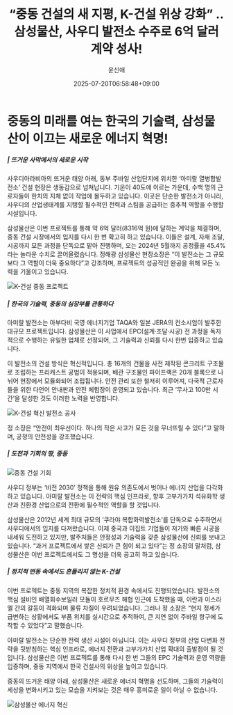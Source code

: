 ﻿---
title: "“중동 건설의 새 지평, K-건설 위상 강화” .. 삼성물산, 사우디 발전소 수주로 6억 달러 계약 성사!"
description: "## 사우디 산업단지 심장에 한국 기술 삼성물산, 신뢰와 기술력으로 중동 장악 ..."
date: 2025-07-20T06:58:48+09:00
author: "윤신애"
categories: ["economy"]
tags: ["뉴스", "이슈", "발전소", "사우디아라비아", "산업단지", "삼성물산", "아미랄 열병합발전소", "중국", "중동", "K-건설", "EPC 계약"]
hash: 573ac554
source_url: "https://www.reportera.co.kr/news/samsung-ct-saudi-arabia-amiral-power-plant/"
url: "/economy/jungdong-geonseolyi-sae-jipyeong/"
images: ["https://imagedelivery.net/BhPWbivJAhTvor9c-8lV2w/b038f547-0701-4313-d5a7-dcec70f95100/public", "https://imagedelivery.net/BhPWbivJAhTvor9c-8lV2w/0ab46d28-fb68-4794-1fc3-b4be1e19c300/public", "https://imagedelivery.net/BhPWbivJAhTvor9c-8lV2w/a25ff0b1-efab-4b0a-ac74-7d820b73e700/public", "https://imagedelivery.net/BhPWbivJAhTvor9c-8lV2w/9b7fa466-c1eb-4daa-8091-6ab8a6510d00/public"]
thumbnail: "https://imagedelivery.net/BhPWbivJAhTvor9c-8lV2w/b038f547-0701-4313-d5a7-dcec70f95100/public"
image: "https://imagedelivery.net/BhPWbivJAhTvor9c-8lV2w/b038f547-0701-4313-d5a7-dcec70f95100/public"
featured_image: "https://imagedelivery.net/BhPWbivJAhTvor9c-8lV2w/b038f547-0701-4313-d5a7-dcec70f95100/public"
image_width: 1200
image_height: 630
slug: "jungdong-geonseolyi-sae-jipyeong"
type: "post"
layout: "single"
news_keywords: "뉴스, 이슈, 발전소, 사우디아라비아, 산업단지"
robots: "index, follow"
draft: false
---

# 중동의 미래를 여는 한국의 기술력, 삼성물산이 이끄는 새로운 에너지 혁명!

##### | 뜨거운 사막에서의 새로운 시작

사우디아라비아의 뜨거운 태양 아래, 동부 주바일 산업단지에 위치한 ‘아미랄 열병합발전소’ 건설 현장은 생동감으로 넘쳐납니다. 기온이 40도에 이르는 가운데, 수백 명의 근로자들이 한치의 지체 없이 작업에 몰두하고 있습니다. 이곳은 단순한 발전소가 아니라, 사우디의 산업생태계를 지탱할 필수적인 전력과 스팀을 공급하는 중추적 역할을 수행할 시설입니다.

삼성물산은 이번 프로젝트를 통해 약 6억 달러(8316억 원)에 달하는 계약을 체결하며, 중동 건설 시장에서의 입지를 다시 한 번 확고히 하고 있습니다. 이들은 설계, 자재 조달, 시공까지 모든 과정을 단독으로 맡아 진행하며, 오는 2024년 5월까지 공정률을 45.4%라는 놀라운 수치로 끌어올렸습니다. 정해광 삼성물산 현장소장은 “이 발전소는 그 규모보다 그 역할이 더욱 중요하다”고 강조하며, 프로젝트의 성공적인 완공을 위해 모든 노력을 기울이고 있습니다.


![K-건설 중동 프로젝트](https://imagedelivery.net/BhPWbivJAhTvor9c-8lV2w/0ab46d28-fb68-4794-1fc3-b4be1e19c300/public)


##### | 한국의 기술력, 중동의 심장부를 관통하다

아미랄 발전소는 아부다비 국영 에너지기업 TAQA와 일본 JERA의 컨소시엄이 발주한 대규모 프로젝트입니다. 삼성물산은 이 사업에서 EPC(설계·조달·시공) 전 과정을 독자적으로 수행하는 유일한 업체로 선정되어, 그 기술력과 신뢰를 다시 한번 입증하고 있습니다.

이 발전소의 건설 방식은 혁신적입니다. 총 16개의 건물을 사전 제작된 콘크리트 구조물로 조립하는 프리캐스트 공법이 적용되며, 배관 구조물인 파이프랙은 20개 블록으로 나뉘어 현장에서 모듈화되어 조립됩니다. 안전 관리 또한 철저히 이루어져, 다국적 근로자들을 위한 다언어 안내판과 안전 체험장이 운영되고 있습니다. 최근 ‘무사고 100만 시간’을 달성한 것도 이러한 노력을 반영합니다.


![K-건설 혁신 발전소 공사](https://imagedelivery.net/BhPWbivJAhTvor9c-8lV2w/9b7fa466-c1eb-4daa-8091-6ab8a6510d00/public)


정 소장은 “안전이 최우선이다. 하나의 작은 사고가 모든 것을 무너뜨릴 수 있다”고 말하며, 공정의 안전성을 강조했습니다.

##### | 도전과 기회의 땅, 중동


![중동 건설 기회](https://imagedelivery.net/BhPWbivJAhTvor9c-8lV2w/a25ff0b1-efab-4b0a-ac74-7d820b73e700/public)


사우디 정부는 ‘비전 2030’ 정책을 통해 원유 의존도에서 벗어나 에너지 산업을 다각화하고 있습니다. 아미랄 발전소는 이 전략의 핵심 인프라로, 향후 고부가가치 석유화학 생산과 친환경 산업으로의 전환에 필수적인 역할을 할 것입니다.

삼성물산은 2012년 세계 최대 규모의 ‘쿠라야 복합화력발전소’를 단독으로 수주하면서 사우디에서의 입지를 다져왔습니다. 이제 중국과 이집트 기업들이 저가와 빠른 시공을 내세워 도전하고 있지만, 발주처들은 안정성과 기술력을 갖춘 삼성물산에 신뢰를 보내고 있습니다. “과거 프로젝트에서 쌓은 신뢰가 큰 힘이 되고 있다”는 정 소장의 말처럼, 삼성물산은 이번 프로젝트에서도 그 명성을 더욱 공고히 하고 있습니다.

##### | 정치적 변동 속에서도 흔들리지 않는 K-건설

이번 프로젝트는 중동 지역의 복잡한 정치적 환경 속에서도 진행되었습니다. 발전소의 핵심 설비인 배열회수보일러 모듈이 호르무즈 해협 인근에 도착했을 때, 이란과 이스라엘 간의 갈등이 격화되며 물류 차질이 우려되었습니다. 그러나 정 소장은 “현지 정세가 급변하는 상황에서도 부품 위치를 실시간으로 추적하여, 큰 지연 없이 주바일 항구에 도착할 수 있었다”고 말했습니다.

아미랄 발전소는 단순한 전력 생산 시설이 아닙니다. 이는 사우디 정부의 산업 다변화 전략을 뒷받침하는 핵심 인프라로, 에너지 전환과 고부가가치 산업 확대의 출발점이 될 것입니다. 삼성물산은 이번 프로젝트를 통해 다시 한 번 그들의 EPC 기술력과 운영 역량을 입증하며, 중동 지역에서 한국 건설사의 위상을 높이고 있습니다.

중동의 뜨거운 태양 아래, 삼성물산은 새로운 에너지 혁명을 선도하며, 그들의 기술력이 세상을 변화시키고 있는 모습을 지켜보는 것은 매우 흥미로운 일이 아닐 수 없습니다.


![삼성물산 에너지 혁신](https://imagedelivery.net/BhPWbivJAhTvor9c-8lV2w/b038f547-0701-4313-d5a7-dcec70f95100/public)


